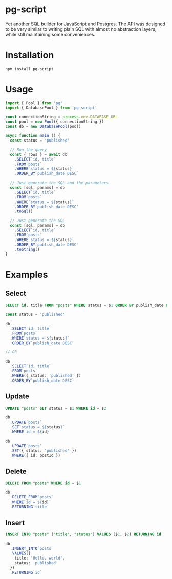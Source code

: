 # pg-script

Yet another SQL builder for JavaScript and Postgres.
The API was designed to be very similar to writing plain SQL with almost no abstraction layers, while still maintaining some conveniences.

# Installation

```
npm install pg-script
```

# Usage

```typescript
import { Pool } from 'pg'
import { DatabasePool } from 'pg-script'

const connectionString = process.env.DATABASE_URL
const pool = new Pool({ connectionString })
const db = new DatabasePool(pool)

async function main () {
  const status = 'published'

  // Run the query
  const { rows } = await db
    .SELECT`id, title`
    .FROM`posts`
    .WHERE`status = ${status}`
    .ORDER_BY`publish_date DESC`

  // Just generate the SQL and the parameters
  const [sql, params] = db
    .SELECT`id, title`
    .FROM`posts`
    .WHERE`status = ${status}`
    .ORDER_BY`publish_date DESC`
    .toSql()

  // Just generate the SQL
  const [sql, params] = db
    .SELECT`id, title`
    .FROM`posts`
    .WHERE`status = ${status}`
    .ORDER_BY`publish_date DESC`
    .toString()
}
```

# Examples

## Select

```sql
SELECT id, title FROM "posts" WHERE status = $1 ORDER BY publish_date DESC
```

```typescript
const status = 'published'

db
  .SELECT`id, title`
  .FROM`posts`
  .WHERE`status = ${status}`
  .ORDER_BY`publish_date DESC`

// OR

db
  .SELECT`id, title`
  .FROM`posts`
  .WHERE({ status: 'published' })
  .ORDER_BY`publish_date DESC`
```

## Update

```sql
UPDATE "posts" SET status = $1 WHERE id = $2
```

```typescript
db
  .UPDATE`posts`
  .SET`status = ${status}`
  .WHERE`id = ${id}`
```

```typescript
db
  .UPDATE`posts`
  .SET({ status: 'published' })
  .WHERE({ id: postId })
```

## Delete

```sql
DELETE FROM "posts" WHERE id = $1
```

```typescript
db
  .DELETE_FROM`posts`
  .WHERE`id = ${id}`
  .RETURNING`title`
```

## Insert

```sql
INSERT INTO "posts" ("title", "status") VALUES ($1, $2) RETURNING id
```

```typescript
db
  .INSERT_INTO`posts`
  .VALUES({
    title: 'Hello, world',
    status: 'published'
  })
  .RETURNING`id`
```
